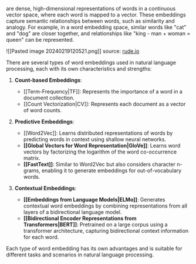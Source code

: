 are dense, high-dimensional representations of words in a continuous vector space, where each word is mapped to a vector. These embeddings capture semantic relationships between words, such as similarity and analogy. For example, in a word embedding space, similar words like "cat" and "dog" are closer together, and relationships like "king - man + woman = queen" can be represented.

![[Pasted image 20240219120521.png]]
source: [rude.io](https://www.ruder.io/word-embeddings-1/)

There are several types of word embeddings used in natural language processing, each with its own characteristics and strengths:

1. **Count-based Embeddings**:
   - [[Term-Frequency|TF]]: Represents the importance of a word in a document collection.
   - [[Count Vectorization|CV]]: Represents each document as a vector of word counts.

2. **Predictive Embeddings**:
   - [[Word2Vec]]: Learns distributed representations of words by predicting words in context using shallow neural networks.
   - **[[Global Vectors for Word Representation|GloVe]]**: Learns word vectors by factorizing the logarithm of the word co-occurrence matrix.
   - **[[FastText]]**: Similar to Word2Vec but also considers character n-grams, enabling it to generate embeddings for out-of-vocabulary words.

3. **Contextual Embeddings**:
   - **[[Embeddings from Language Models|ELMo]]**: Generates contextual word embeddings by combining representations from all layers of a bidirectional language model.
   - **[[Bidirectional Encoder Representations from Transformers|BERT]]**: Pretrained on a large corpus using a transformer architecture, capturing bidirectional context information for each word.

Each type of word embedding has its own advantages and is suitable for different tasks and scenarios in natural language processing.